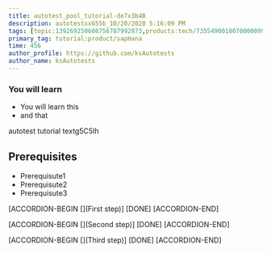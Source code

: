 ```yaml
---
title: autotest_pool_tutorial-de7x3b4B
description: autotestxx655b_10/20/2020 5:16:09 PM
tags: [topic:139269250608756787992873,products:tech/73554900100700000996,tutorial:experience/advanced]
primary_tag: tutorial:product/sapHana
time: 456
author_profile: https://github.com/ksAutotests
author_name: ksAutotests
---
```

### You will learn
- You will learn this
- and that

autotest tutorial textg5C5Ih

## Prerequisites
- Prerequisute1
- Prerequisute2
- Prerequisute3

[ACCORDION-BEGIN [](First step)]
[DONE]
[ACCORDION-END]

[ACCORDION-BEGIN [](Second step)]
[DONE]
[ACCORDION-END]

[ACCORDION-BEGIN [](Third step)]
[DONE]
[ACCORDION-END]

